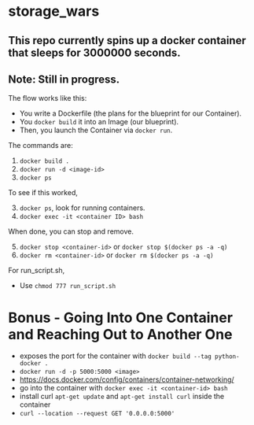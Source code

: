 # storage_wars
## This repo currently spins up a docker container that sleeps for 3000000 seconds. 

## Note: Still in progress. 

The flow works like this:

- You write a Dockerfile (the plans for the blueprint for our Container). 
- You `docker build` it into an Image (our blueprint). 
- Then, you launch the Container via `docker run`.

The commands are:

1. `docker build .`
2. `docker run -d <image-id>`
3. `docker ps`

To see if this worked,

3. `docker ps`, look for running containers.
4. `docker exec -it <container ID> bash`

When done, you can stop and remove.

5. `docker stop <container-id>` or `docker stop $(docker ps -a -q)`
6. `docker rm <container-id>` or `docker rm $(docker ps -a -q)`

For run_script.sh,

* Use `chmod 777 run_script.sh`

# Bonus - Going Into One Container and Reaching Out to Another One 
* exposes the port for the container with `docker build --tag python-docker .`
* `docker run -d -p 5000:5000 <image>`
* https://docs.docker.com/config/containers/container-networking/
* go into the container with `docker exec -it <container-id> bash`
* install curl `apt-get update` and `apt-get install curl` inside the container
* `curl --location --request GET '0.0.0.0:5000'`